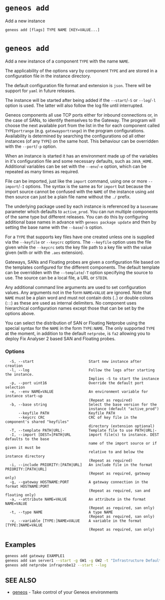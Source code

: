 # `geneos add`

Add a new instance

```text
geneos add [flags] TYPE NAME [KEY=VALUE...]
```

# `geneos add`

Add a new instance of a component `TYPE` with the name `NAME`.

The applicability of the options vary by component `TYPE` and are stored in a configuration file in the instance directory.

The default configuration file format and extension is `json`. There will be support for `yaml` in future releases.
	
The instance will be started after being added if the `--start`/`-S` or `--log`/`-l` option is used. The latter will also follow the log file until interrupted.

Geneos components all use TCP ports either for inbound connections or, in the case of SANs, to identify themselves to the Gateway. The program will choose the next available port from the list in the for each component called `TYPEportrange` (e.g. `gatewayportrange`) in the program configurations. Availability is determined by searching the configurations od all other instances (of any `TYPE`) on the same host. This behaviour can be overridden with the `--port`/`-p` option.

When an instance is started it has an environment made up of the variables in it's configuration file and some necessary defaults, such as `JAVA_HOME`. Additional variables can be set with the `--env`/`-e` option, which can be repeated as many times as required.

File can be imported, just like the `import` command, using one or more `--import`/`-I` options. The syntax is the same as for `import` but because the import source cannot be confused with the `NAME` of the instance using `add` then source can just be a plain file name without the `./` prefix.

The underlying package used by each instance is referenced by a `basename` parameter which defaults to `active_prod`. You can run multiple components of the same type but different releases. You can do this by configuring additional base names in advance with `geneos package update` and then by setting the base name with the `--base`/`-b` option.

For a `TYPE` that supports key files have one created unless one is supplied via the `--keyfile` or `--keycrc` options. The `--keyfile` option uses the file given while the `--keycrc` sets the key file path to a key file with the value given (with or with the `.aes` extension).

Gateways, SANs and Floating probes are given a configuration file based on the templates configured for the different components. The default template can be overridden with the `--template`/`-T` option specifying the source to use. The source can be a local file, a URL or `STDIN`.

Any additional command line arguments are used to set configuration values. Any arguments not in the form `NAME=VALUE` are ignored. Note that `NAME` must be a plain word and must not contain dots (`.`) or double colons (`::`) as these are used as internal delimiters. No component uses hierarchical configuration names except those that can be set by the options above.

You can select the distribution of SAN or Floating Netprobe using the special syntax for the `NAME` in the form `TYPE:NAME`. The only supported `TYPE` at the moment, in addition to the default `netprobe`, is `fa2` allowing you to deploy Fix Analyser 2 based SAN and Floating probes.

### Options

```text
  -S, --start                         Start new instance after creation
  -l, --log                           Follow the logs after starting the instance.
                                      Implies -S to start the instance
  -p, --port uint16                   Override the default port selection
  -e, --env NAME=VALUE                An environment variable for instance start-up
                                      (Repeat as required)
  -b, --base string                   Select the base version for the
                                      instance (default "active_prod")
      --keyfile PATH                  Keyfile PATH
      --keycrc CRC                    CRC of key file in the component's shared "keyfiles" 
                                      directory (extension optional)
  -T, --template PATH|URL|-           Template file to use PATH|URL|-
  -I, --import [DEST=]PATH|URL        import file(s) to instance. DEST defaults to the base
                                      name of the import source or if given it must be
                                      relative to and below the instance directory
                                      (Repeat as required)
  -i, --include PRIORITY:[PATH|URL]   An include file in the format PRIORITY:[PATH|URL]
                                      (Repeat as required, gateway only)
  -g, --gateway HOSTNAME:PORT         A gateway connection in the format HOSTNAME:PORT
                                      (Repeat as required, san and floating only)
  -a, --attribute NAME=VALUE          An attribute in the format NAME=VALUE
                                      (Repeat as required, san only)
  -t, --type NAME                     A type NAME
                                      (Repeat as required, san only)
  -v, --variable [TYPE:]NAME=VALUE    A variable in the format [TYPE:]NAME=VALUE
                                      (Repeat as required, san only)
```

## Examples

```bash
geneos add gateway EXAMPLE1
geneos add san server1 --start -g GW1 -g GW2 -t "Infrastructure Defaults" -t "App1" -a COMPONENT=APP1
geneos add netprobe infraprobe12 --start --log

```

## SEE ALSO

* [geneos](geneos.md)	 - Take control of your Geneos environments
